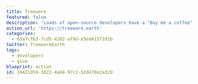 ```yaml
---
title: Treeware
featured: false
description: 'Loads of open-source developers have a "Buy me a coffee" button on their software. Now you can have "Buy me a tree!" on your GitHub repository. Get the same "Yay somebody cares about my work" AND lessen the existential dread all in one. Powered by [Offset Earth](https://offset.earth/).'
action_url: 'https://treeware.earth'
categories:
  - 63a7cfb3-7cd5-4282-af9d-e5ed41572d1b
twitter: TreewareEarth
tags:
  - developers
  - give
blueprint: action
id: 19421959-3822-4a84-97c2-52d470e2a329
---
```

